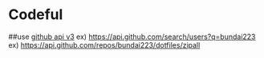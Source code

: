 # Codeful

##use [github api v3][github_api]
    ex) https://api.github.com/search/users?q=bundai223
    ex) https://api.github.com/repos/bundai223/dotfiles/zipall

<!-- URL -->
[github_api]: https://developer.github.com/v3/
